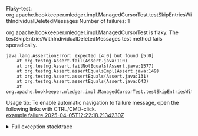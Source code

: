         
Flaky-test: org.apache.bookkeeper.mledger.impl.ManagedCursorTest.testSkipEntriesWithIndividualDeletedMessages
Number of failures: 1

org.apache.bookkeeper.mledger.impl.ManagedCursorTest is flaky. The testSkipEntriesWithIndividualDeletedMessages test method fails sporadically.

```
java.lang.AssertionError: expected [4:0] but found [5:0]
	at org.testng.Assert.fail(Assert.java:110)
	at org.testng.Assert.failNotEquals(Assert.java:1577)
	at org.testng.Assert.assertEqualsImpl(Assert.java:149)
	at org.testng.Assert.assertEquals(Assert.java:131)
	at org.testng.Assert.assertEquals(Assert.java:643)
	at org.apache.bookkeeper.mledger.impl.ManagedCursorTest.testSkipEntriesWithIndividualDeletedMessages(ManagedCursorTest.java:1852)
```

Usage tip: To enable automatic navigation to failure message, open the following links with CTRL/CMD-click.  
[example failure 2025-04-05T12:22:18.2134230Z](https://github.com/apache/pulsar/actions/runs/14281742340/job/40032243020#step:11:2991)  


<details>
<summary>Full exception stacktrace</summary>
<code><pre>
java.lang.AssertionError: expected [4:0] but found [5:0]
	at org.testng.Assert.fail(Assert.java:110)
	at org.testng.Assert.failNotEquals(Assert.java:1577)
	at org.testng.Assert.assertEqualsImpl(Assert.java:149)
	at org.testng.Assert.assertEquals(Assert.java:131)
	at org.testng.Assert.assertEquals(Assert.java:643)
	at org.apache.bookkeeper.mledger.impl.ManagedCursorTest.testSkipEntriesWithIndividualDeletedMessages(ManagedCursorTest.java:1852)
	at java.base/jdk.internal.reflect.DirectMethodHandleAccessor.invoke(DirectMethodHandleAccessor.java:103)
	at java.base/java.lang.reflect.Method.invoke(Method.java:580)
	at org.testng.internal.invokers.MethodInvocationHelper.invokeMethod(MethodInvocationHelper.java:139)
	at org.testng.internal.invokers.InvokeMethodRunnable.runOne(InvokeMethodRunnable.java:47)
	at org.testng.internal.invokers.InvokeMethodRunnable.call(InvokeMethodRunnable.java:76)
	at org.testng.internal.invokers.InvokeMethodRunnable.call(InvokeMethodRunnable.java:11)
	at java.base/java.util.concurrent.FutureTask.run(FutureTask.java:317)
	at java.base/java.util.concurrent.ThreadPoolExecutor.runWorker(ThreadPoolExecutor.java:1144)
	at java.base/java.util.concurrent.ThreadPoolExecutor$Worker.run(ThreadPoolExecutor.java:642)
	at java.base/java.lang.Thread.run(Thread.java:1583)

</pre></code>
</details>

